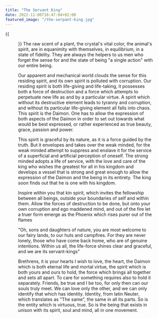 ```yaml
---
title: "The Servant King"
date: 2022-11-06T16:47:04+02:00
featured_image: "/the-serpant-king.jpg"
---
```

{{<figure src="/the-serpant-king-content.jpg" height="512px">}}
The raw scent of a plant, the crystal's vital color, the animal's spirit, are in equanimity with themselves, in equilibrium, in a state of fidelity. They are always the helpers to us men who forget the sense for and the state of being "a single action" with our entire being.

Our apparent and mechanical world clouds the sense for this residing spirit, and its own spirit is polluted with corruption.
Our residing spirit is both life-giving and life-taking, it possesses both a force of destruction and a force which attempts to perpetuate new life as and by a particular virtue. A spirit which without its destructive element leads to tyranny and corruption, and without its particular life-giving element all falls into chaos. This spirit is the Daimon. One has to allow the expression of both aspects of the Daimon in order to set out towards what would be best expressed, or rather experienced as true beauty, grace, passion and power.

This spirit is graceful by its nature, as it is a force guided by the truth. But it envelopes and takes over the weak minded, for the weak minded attempt to suppress and enslave it for the service of a superficial and artificial perception of oneself. The strong minded adopts a life of service, with the love and care of the king who wishes the greatest for all in his kingdom and develops a vessel that is strong and great enough to allow the expression of the Daimon and the being in its entirety. The king soon finds out that he is one with his kingdom.

Inspire within you that kin spirit, which invites the fellowship between all beings, outside your boundaries of self and within them. Allow the forces of destruction to be done, but onto your own corruption and ego maddened mind, and out of the fire let a truer form emerge as the Phoenix which rises purer out of the flames

"Oh, sons and daughters of nature, you are most welcome to our fairy lands, to our huts and campfires. For they are never lonely, those who have come back home, who are of genuine intentions. Within us all, the life-force shines clear and graceful, and we are its servant-kings"

Brethrens, it is your hearts I wish to love, the heart, the Daimon which is both eternal life and mortal virtue, the spirit which is both yours and ours to hold, the force which brings all together and sets all apart.
To care for something requires also to hold it separately.
Friends, be true and I be too, for only then can our souls truly meet. We can love only the other, and we can only identify that which has identity. Identity, from latin Neuter, which translates as "The same", the same in all its parts. So is the entity which is virtuous, true. So is the being that exists in unison with its spirit, soul and mind, all in one movement. 
